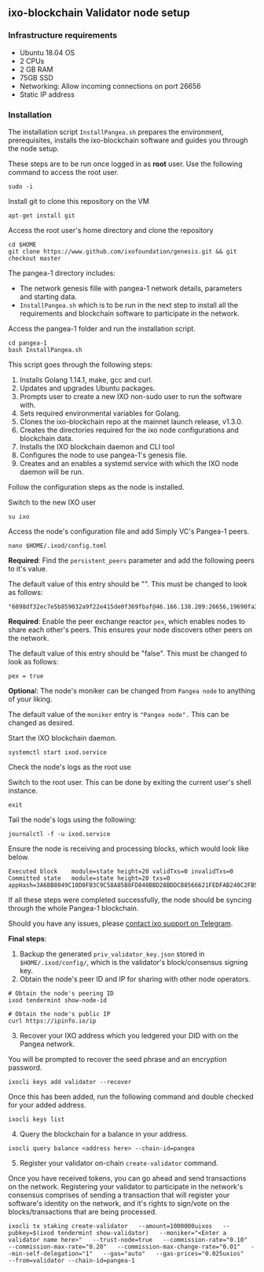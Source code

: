 
## ixo-blockchain Validator node setup

### Infrastructure requirements

* Ubuntu 18.04 OS
* 2 CPUs
* 2 GB RAM
* 75GB SSD
* Networking: Allow incoming connections on port 26656
* Static IP address

### Installation

The installation script `InstallPangea.sh` prepares the environment, prerequisites, installs the ixo-blockchain software and guides you through the node setup.

These steps are to be run once logged in as **root** user. Use the following command to access the root user.

```text
sudo -i
```

Install git to clone this repository on the VM

```text
apt-get install git
```

Access the root user's home directory and clone the repository

```text
cd $HOME
git clone https://www.github.com/ixofoundation/genesis.git && git checkout master
```

The pangea-1 directory includes: 

* The network genesis fille with pangea-1 network details, parameters and starting data. 
* `InstallPangea.sh` which is to be run in the next step to install all the requirements and blockchain software to participate in the network.

Access the pangea-1 folder and run the installation script.

```text
cd pangea-1
bash InstallPangea.sh
```

This script goes through the following steps:

1. Installs Golang 1.14.1, make, gcc and curl.
2. Updates and upgrades Ubuntu packages.
3. Prompts user to create a new IXO non-sudo user to run the software with.
4. Sets required environmental variables for Golang.
5. Clones the ixo-blockchain repo at the mainnet launch release, v1.3.0.
6. Creates the directories required for the ixo node configurations and blockchain data.
7. Installs the IXO blockchain daemon and CLI tool
8. Configures the node to use pangea-1's genesis file.
9. Creates and an enables a systemd service with which the IXO node daemon will be run.

Follow the configuration steps as the node is installed.

Switch to the new IXO user

```text
su ixo
```

Access the node's configuration file and add Simply VC's Pangea-1 peers.

```text
nano $HOME/.ixod/config.toml
```

**Required**: Find the `persistent_peers` parameter and add the following peers to it's value.

The default value of this entry should be "". This must be changed to look as follows:

```text
"6098df32ec7e5b859032a9f22e415de0f369fbaf@46.166.138.209:26656,19690fa3856dd9d9398c59c7a1eb8bb63fd19683@80.64.208.22:26656"
```

**Required**: Enable the peer exchange reactor `pex`, which enables nodes to share each other's peers. This ensures your node discovers other peers on the network.

The default value of this entry should be "false". This must be changed to look as follows:

```text
pex = true 
```

**Optiona**l: The node's moniker can be changed from `Pangea node` to anything of your liking.

The default value of the `moniker` entry is `"Pangea node".` This can be changed as desired.

Start the IXO blockchain daemon.

```text
systemctl start ixod.service
```

Check the node's logs as the root use

Switch to the root user. This can be done by exiting the current user's shell instance.

```text
exit
```

Tail the node's logs using the following:

```text
journalctl -f -u ixod.service
```

Ensure the node is receiving and processing blocks, which would look like below.

```text
Executed block    module=state height=20 validTxs=0 invalidTxs=0
Committed state   module=state height=20 txs=0 appHash=3A6BB8049C10D0FB3C9C58A85B8FD840BBD28BDDCB8566621FEDFAB240C2FB5C
```

If all these steps were completed successfully, the node should be syncing through the whole Pangea-1 blockchain. 

Should you have any issues, please [contact ixo support on Telegram](https://t.me/ixotestnet).

**Final steps**:

1. Backup the generated `priv_validator_key.json` stored in `$HOME/.ixod/config/`, which is the validator's block/consensus signing key.
2. Obtain the node's peer ID and IP for sharing with other node operators.

```text
# Obtain the node's peering ID
ixod tendermint show-node-id

# Obtain the node's public IP
curl https://ipinfo.io/ip
```

3. Recover your IXO address which you ledgered your DID with on the Pangea network.

You will be prompted to recover the seed phrase and an encryption password.

```
ixocli keys add validator --recover
```

Once this has been added, run the following command and double checked for your added address.

```
ixocli keys list
```

4. Query the blockchain for a balance in your address.


```
ixocli query balance <address here> --chain-id=pangea
```

5. Register your validator on-chain `create-validator` command.

Once you have received tokens, you can go ahead and send transactions on the network. Registering your validator to participate in the network's consensus comprises of sending a transaction that will register your software's identity on the network, and it's rights to sign/vote on the blocks/transactions that are being processed.
```
ixocli tx staking create-validator   --amount=1000000uixos   --pubkey=$(ixod tendermint show-validator)   --moniker="<Enter a validator name here>"   --trust-node=true   --commission-rate="0.10"   --commission-max-rate="0.20"   --commission-max-change-rate="0.01"   --min-self-delegation="1"   --gas="auto"   --gas-prices="0.025uxios"   --from=validator --chain-id=pangea-1
```

